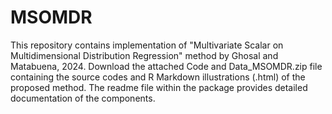 # MSOMDR
This repository contains implementation of "Multivariate Scalar on Multidimensional Distribution Regression" method by Ghosal and Matabuena, 2024. Download the attached Code and Data_MSOMDR.zip file containing the source codes and R Markdown illustrations (.html) of the proposed method. The readme file within the package provides detailed documentation of the components.

